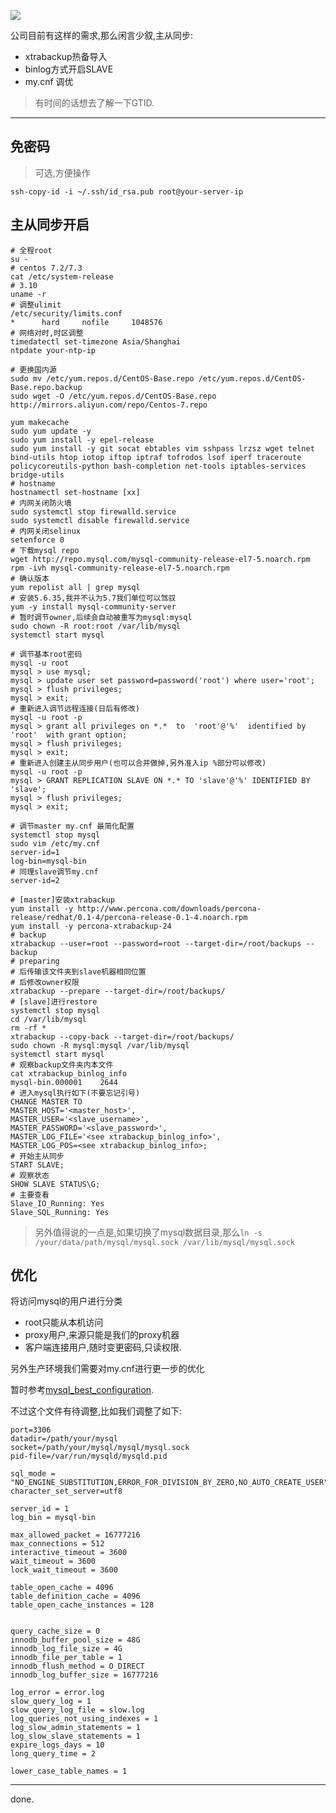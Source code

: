 ![](https://o4dyfn0ef.qnssl.com/image/2017-02-23-AmazonRDS_ProductBanner.png?imageView2/2/h/300)

公司目前有这样的需求,那么闲言少叙,主从同步: 

- xtrabackup热备导入
- binlog方式开启SLAVE
- my.cnf 调优

> 有时间的话想去了解一下GTID. 

- - - - --- 

## 免密码 

> 可选,方便操作 

`ssh-copy-id -i ~/.ssh/id_rsa.pub root@your-server-ip` 

## 主从同步开启 

```shell
# 全程root
su -
# centos 7.2/7.3
cat /etc/system-release
# 3.10 
uname -r
# 调整ulimit
/etc/security/limits.conf
*      hard     nofile     1048576 
# 网络对时,时区调整 
timedatectl set-timezone Asia/Shanghai
ntpdate your-ntp-ip

# 更换国内源
sudo mv /etc/yum.repos.d/CentOS-Base.repo /etc/yum.repos.d/CentOS-Base.repo.backup
sudo wget -O /etc/yum.repos.d/CentOS-Base.repo http://mirrors.aliyun.com/repo/Centos-7.repo

yum makecache
sudo yum update -y
sudo yum install -y epel-release
sudo yum install -y git socat ebtables vim sshpass lrzsz wget telnet bind-utils htop iotop iftop iptraf tofrodos lsof iperf traceroute policycoreutils-python bash-completion net-tools iptables-services bridge-utils 
# hostname
hostnamectl set-hostname [xx]
# 内网关闭防火墙
sudo systemctl stop firewalld.service
sudo systemctl disable firewalld.service
# 内网关闭selinux
setenforce 0
# 下载mysql repo
wget http://repo.mysql.com/mysql-community-release-el7-5.noarch.rpm
rpm -ivh mysql-community-release-el7-5.noarch.rpm
# 确认版本
yum repolist all | grep mysql
# 安装5.6.35,我并不认为5.7我们单位可以驾驭
yum -y install mysql-community-server
# 暂时调节owner,后续会自动被重写为mysql:mysql
sudo chown -R root:root /var/lib/mysql
systemctl start mysql

# 调节基本root密码
mysql -u root
mysql > use mysql;
mysql > update user set password=password('root') where user='root';
mysql > flush privileges;
mysql > exit;
# 重新进入调节远程连接(日后有修改)
mysql -u root -p
mysql > grant all privileges on *.*  to  'root'@'%'  identified by 'root'  with grant option;
mysql > flush privileges;
mysql > exit;
# 重新进入创建主从同步用户(也可以合并做掉,另外准入ip %部分可以修改)
mysql -u root -p
mysql > GRANT REPLICATION SLAVE ON *.* TO 'slave'@'%' IDENTIFIED BY 'slave';
mysql > flush privileges;
mysql > exit;

# 调节master my.cnf 最简化配置
systemctl stop mysql
sudo vim /etc/my.cnf
server-id=1
log-bin=mysql-bin
# 同理slave调节my.cnf
server-id=2

# [master]安装xtrabackup
yum install -y http://www.percona.com/downloads/percona-release/redhat/0.1-4/percona-release-0.1-4.noarch.rpm
yum install -y percona-xtrabackup-24
# backup
xtrabackup --user=root --password=root --target-dir=/root/backups --backup
# preparing
# 后传输该文件夹到slave机器相同位置
# 后修改owner权限
xtrabackup --prepare --target-dir=/root/backups/
# [slave]进行restore 
systemctl stop mysql
cd /var/lib/mysql
rm -rf *
xtrabackup --copy-back --target-dir=/root/backups/
sudo chown -R mysql:mysql /var/lib/mysql
systemctl start mysql
# 观察backup文件夹内本文件
cat xtrabackup_binlog_info
mysql-bin.000001	2644
# 进入mysql执行如下(不要忘记引号)
CHANGE MASTER TO
MASTER_HOST='<master_host>',
MASTER_USER='<slave_username>',
MASTER_PASSWORD='<slave_password>',
MASTER_LOG_FILE='<see xtrabackup_binlog_info>',
MASTER_LOG_POS=<see xtrabackup_binlog_info>;
# 开始主从同步
START SLAVE;
# 观察状态
SHOW SLAVE STATUS\G;
# 主要查看
Slave_IO_Running: Yes    
Slave_SQL_Running: Yes
```

> 另外值得说的一点是,如果切换了mysql数据目录,那么`ln -s /your/data/path/mysql/mysql.sock /var/lib/mysql/mysql.sock` 


## 优化 

将访问mysql的用户进行分类 

- root只能从本机访问
- proxy用户,来源只能是我们的proxy机器
- 客户端连接用户,随时变更密码,只读权限. 

另外生产环境我们需要对my.cnf进行更一步的优化 

暂时参考[mysql_best_configuration](https://github.com/Slahser/mysql_best_configuration). 

不过这个文件有待调整,比如我们调整了如下: 

```
port=3306
datadir=/path/your/mysql
socket=/path/your/mysql/mysql/mysql.sock
pid-file=/var/run/mysqld/mysqld.pid

sql_mode = "NO_ENGINE_SUBSTITUTION,ERROR_FOR_DIVISION_BY_ZERO,NO_AUTO_CREATE_USER"
character_set_server=utf8

server_id = 1
log_bin = mysql-bin

max_allowed_packet = 16777216
max_connections = 512
interactive_timeout = 3600
wait_timeout = 3600
lock_wait_timeout = 3600

table_open_cache = 4096
table_definition_cache = 4096
table_open_cache_instances = 128


query_cache_size = 0
innodb_buffer_pool_size = 48G
innodb_log_file_size = 4G
innodb_file_per_table = 1
innodb_flush_method = O_DIRECT
innodb_log_buffer_size = 16777216

log_error = error.log
slow_query_log = 1
slow_query_log_file = slow.log
log_queries_not_using_indexes = 1
log_slow_admin_statements = 1
log_slow_slave_statements = 1
expire_logs_days = 10
long_query_time = 2

lower_case_table_names = 1
``` 

- - - - --

done. 


